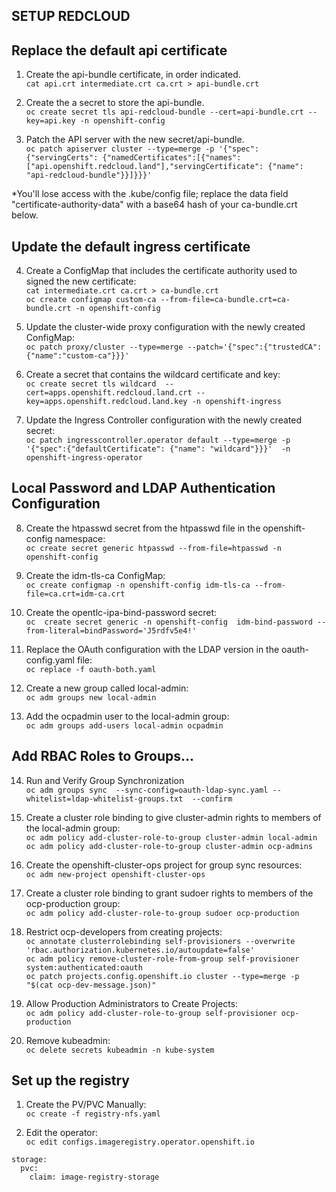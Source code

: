 ## SETUP REDCLOUD

  ## Replace the default api certificate
1. Create the api-bundle certificate, in order indicated. \
``` cat api.crt intermediate.crt ca.crt > api-bundle.crt ```

2. Create the a secret to store the api-bundle. \
``` oc create secret tls api-redcloud-bundle --cert=api-bundle.crt --key=api.key -n openshift-config ```

3. Patch the API server with the new secret/api-bundle. \
``` oc patch apiserver cluster --type=merge -p '{"spec":{"servingCerts": {"namedCertificates":[{"names": ["api.openshift.redcloud.land"],"servingCertificate": {"name": "api-redcloud-bundle"}}]}}}' ```

*You'll lose access with the .kube/config file; replace the data field "certificate-authority-data" with a base64 hash of your ca-bundle.crt below.

  ## Update the default ingress certificate

4. Create a ConfigMap that includes the certificate authority used to signed the new certificate: \
``` cat intermediate.crt ca.crt > ca-bundle.crt ``` \
``` oc create configmap custom-ca --from-file=ca-bundle.crt=ca-bundle.crt -n openshift-config ```

5. Update the cluster-wide proxy configuration with the newly created ConfigMap: \
```oc patch proxy/cluster --type=merge --patch='{"spec":{"trustedCA":{"name":"custom-ca"}}}'```

6. Create a secret that contains the wildcard certificate and key: \
```oc create secret tls wildcard  --cert=apps.openshift.redcloud.land.crt --key=apps.openshift.redcloud.land.key -n openshift-ingress```

7. Update the Ingress Controller configuration with the newly created secret: \
```oc patch ingresscontroller.operator default --type=merge -p  '{"spec":{"defaultCertificate": {"name": "wildcard"}}}'  -n openshift-ingress-operator```

  ## Local Password and LDAP Authentication Configuration

8. Create the htpasswd secret from the htpasswd file in the openshift-config namespace: \
```oc create secret generic htpasswd --from-file=htpasswd -n openshift-config```

9. Create the idm-tls-ca ConfigMap: \
```oc create configmap -n openshift-config idm-tls-ca --from-file=ca.crt=idm-ca.crt```

10. Create the opentlc-ipa-bind-password secret: \
```oc  create secret generic -n openshift-config  idm-bind-password --from-literal=bindPassword='J5rdfv5e4!'```

11. Replace the OAuth configuration with the LDAP version in the oauth-config.yaml file: \
```oc replace -f oauth-both.yaml```

12. Create a new group called local-admin: \
```oc adm groups new local-admin```

13. Add the ocpadmin user to the local-admin group: \
```oc adm groups add-users local-admin ocpadmin```


  ## Add RBAC Roles to Groups...

14. Run and Verify Group Synchronization \
```oc adm groups sync  --sync-config=oauth-ldap-sync.yaml --whitelist=ldap-whitelist-groups.txt  --confirm```

15. Create a cluster role binding to give cluster-admin rights to members of the local-admin group: \
```oc adm policy add-cluster-role-to-group cluster-admin local-admin``` \
```oc adm policy add-cluster-role-to-group cluster-admin ocp-admins```

16. Create the openshift-cluster-ops project for group sync resources: \
```oc adm new-project openshift-cluster-ops```

17. Create a cluster role binding to grant sudoer rights to members of the ocp-production group: \
```oc adm policy add-cluster-role-to-group sudoer ocp-production```

18. Restrict ocp-developers from creating projects: \
```oc annotate clusterrolebinding self-provisioners --overwrite 'rbac.authorization.kubernetes.io/autoupdate=false'``` \
```oc adm policy remove-cluster-role-from-group self-provisioner system:authenticated:oauth``` \
```oc patch projects.config.openshift.io cluster --type=merge -p "$(cat ocp-dev-message.json)"```

19. Allow Production Administrators to Create Projects: \
```oc adm policy add-cluster-role-to-group self-provisioner ocp-production```

20. Remove kubeadmin: \
```oc delete secrets kubeadmin -n kube-system```


  ## Set up the registry

1. Create the PV/PVC Manually: \
```oc create -f registry-nfs.yaml```

2. Edit the operator: \
```oc edit configs.imageregistry.operator.openshift.io``` 

```
storage:
  pvc:
    claim: image-registry-storage
``` 